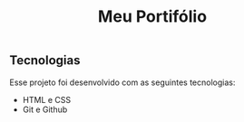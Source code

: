 <h1 align="center"> Meu Portifólio </h1>

<p align="center">
  <img src="file:///C:/Users/pedro/OneDrive/Desktop/portifolio.png" alt="">
</p>

## Tecnologias

Esse projeto foi desenvolvido com as seguintes tecnologias:

- HTML e CSS
- Git e Github
